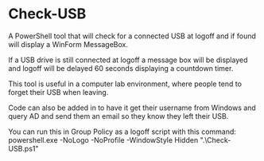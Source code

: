 # Check-USB
A PowerShell tool that will check for a connected USB at logoff and if found will display a WinForm MessageBox.

If a USB drive is still connected at logoff a message box will be displayed and logoff will be delayed 60 seconds displaying a countdown timer.

This tool is useful in a computer lab environment, where people tend to forget their USB when leaving.

Code can also be added in to have it get their username from Windows and query AD and send them an email so they know they left their USB.

You can run this in Group Policy as a logoff script with this command: powershell.exe -NoLogo -NoProfile -WindowStyle Hidden ".\Check-USB.ps1"

